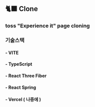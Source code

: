 ## 🐈‍⬛ Clone
### toss "Experience it" page cloning
### 기술스택
#### - VITE
#### - TypeScript
#### - React Three Fiber
#### - React Spring
#### - Vercel ( 나중에 )


